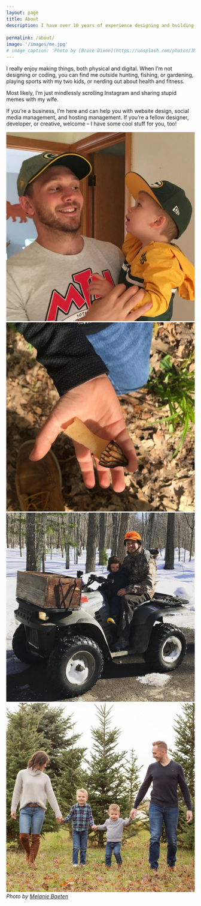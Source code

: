 ```yaml
---
layout: page
title: About
description: I have over 10 years of experience designing and building custom websites and mobile applications, managing social media, helping companies with their unique branding and marketing needs. And I can help you, too.

permalink: /about/
image: '/images/me.jpg'
# image_caption: 'Photo by [Bruce Dixon](https://unsplash.com/photos/3M9WJQVHzog) on [Unsplash](https://unsplash.com/)'
---
```

I really enjoy making things, both physical and digital. When I’m not designing or coding, you can find me outside hunting, fishing, or gardening, playing sports with my two kids, or nerding out about health and fitness.

Most likely, I’m just mindlessly scrolling Instagram and sharing stupid memes with my wife.

If you’re a business, I’m here and can help you with website design, social media management, and hosting management. If you’re a fellow designer, developer, or creative, welcome – I have some cool stuff for you, too!


<div class="gallery-box">
  <div class="gallery">
    <img src="/images/gopackgo.jpg" loading="lazy">
    <img src="/images/morel.jpg" loading="lazy">
    <img src="/images/wheeler.jpg" loading="lazy">
  </div>
  <!-- <em>Gallery / <a href="https://unsplash.com/" target="_blank">Unsplash</a></em> -->
</div>

<!-- Dummy books (or faux books) are books that are designed to imitate a real book by appearance to deceive people, some books may be whole with empty pages, others may be hollow or in other cases, there may be a whole panel carved with spines which are then painted to look like books, titles of some books may also be fictitious.

> The longer I live, the more I realize that I am never wrong about anything, and that all the pains I have so humbly taken to verify my notions have only wasted my time!

The advent of paperback books in the 20th century led to an explosion of popular publishing. Paperback books made owning books affordable for many people. Paperback books often included works from genres that had previously been published mostly in pulp magazines. As a result of the low cost of such books and the spread of bookstores filled with them (in addition to the creation of a smaller market of extremely cheap used paperbacks) owning a private library ceased to be a status symbol for the rich. -->

<div class="gallery-box">
  <div class="gallery">
    <img src="/images/family.jpg" loading="lazy">
  </div>
  <em>Photo by <a href="http://www.melaniebaetenphotography.com/" target="_blank">Melanie Baeten</a></em>
</div>

<!-- This form of the book chain has hardly changed since the eighteenth century, and has not always been this way. Thus, the author has asserted gradually with time, and the copyright dates only from the nineteenth century. For many centuries, especially before the invention of printing, each freely copied out books that passed through his hands, adding if necessary his own comments. Similarly, bookseller and publisher jobs have emerged with the invention of printing, which made the book an industrial product, requiring structures of production and marketing.

Paper was first made in China as early as 200 BC, and reached Europe through Muslim territories. At first made of rags, the industrial revolution changed paper-making practices, allowing for paper to be made out of wood pulp. Papermaking in Europe began in the 11th century, although vellum was also common there as page material up until the beginning of the 16th century, vellum being the more expensive and durable option. -->